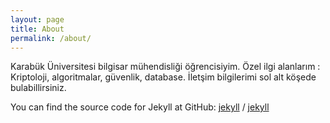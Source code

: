 ```yaml
---
layout: page
title: About
permalink: /about/
---
```


Karabük Üniversitesi bilgisar mühendisliği öğrencisiyim.
Özel ilgi alanlarım :
Kriptoloji, algoritmalar, güvenlik, database.
İletşim bilgilerimi sol alt köşede bulabillirsiniz.

You can find the source code for Jekyll at GitHub:
[jekyll][jekyll-organization] /
[jekyll](https://github.com/jekyll/jekyll)


[jekyll-organization]: https://github.com/jekyll
